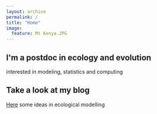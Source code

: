 ```yaml
---
layout: archive
permalink: /
title: "Home"
image:
  feature: Mt Kenya.JPG
---
```


<div class="tiles">

<div class="tile">
  <h2 class="post-title">I'm a postdoc in ecology and evolution</h2>
  <p class="post-excerpt">interested in modeling, statistics and computing</p>
</div><!-- /.tile -->

<div class="tile">
  <h2 class="post-title">Take a look at my blog</h2>
  <p class="post-excerpt"><a href="{{site.baseurl}}posts/">Here</a> some ideas in ecological modelling</p>
</div><!-- /.tile -->

